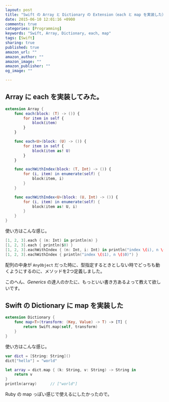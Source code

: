 ```yaml
---
layout: post
title: "Swift の Array と Dictionary の Extension（each と map を実装した）"
date: 2015-06-10 12:01:16 +0900
comments: true
categories: [Programming]
keywords: "Swift, Array, Dictionary, each, map"
tags: [Swift]
sharing: true
published: true
amazon_url: ""
amazon_author: ""
amazon_image: ""
amazon_publisher: ""
og_image: ""

---
```


## Array に each を実装してみた。

```swift
extension Array {
    func each(block: (T) -> ()) {
        for item in self {
            block(item)
        }
    }

    func each<U>(block: (U) -> ()) {
        for item in self {
            block(item as! U)
        }
    }

    func eachWithIndex(block: (T, Int) -> ()) {
        for (i, item) in enumerate(self) {
            block(item, i)
        }
    }

    func eachWithIndex<U>(block: (U, Int) -> ()) {
        for (i, item) in enumerate(self) {
            block(item as! U, i)
        }
    }
}
```

使い方はこんな感じ。

```swift
[1, 2, 3].each { (n: Int) in println(n) }
[1, 2, 3].each { println($0) }
[1, 2, 3].eachWithIndex { (n: Int, i: Int) in println("index \(i), n \(n)") }
[1, 2, 3].eachWithIndex { println("index \($1), n \($0)") }
```

配列の中身が `AnyObject` だった時に、型指定するときとしない時でどっちも動くようにするのに、メソッドを2つ定義しました。

このへん、*Generics* の達人のかたに、もっといい書き方あるよって教えて欲しいです。


## Swift の Dictionary に map を実装した

```swift
extension Dictionary {
    func map<T>(transform: (Key, Value) -> T) -> [T] {
        return Swift.map(self, transform)
    }
}
```

使い方はこんな感じ。

```swift
var dict = [String: String]()
dict["hello"] = "world"

let array = dict.map { (k: String, v: String) -> String in
    return v
}
println(array)      // ["world"]
```

Ruby の map っぽい感じで使えるにしたかったので。
